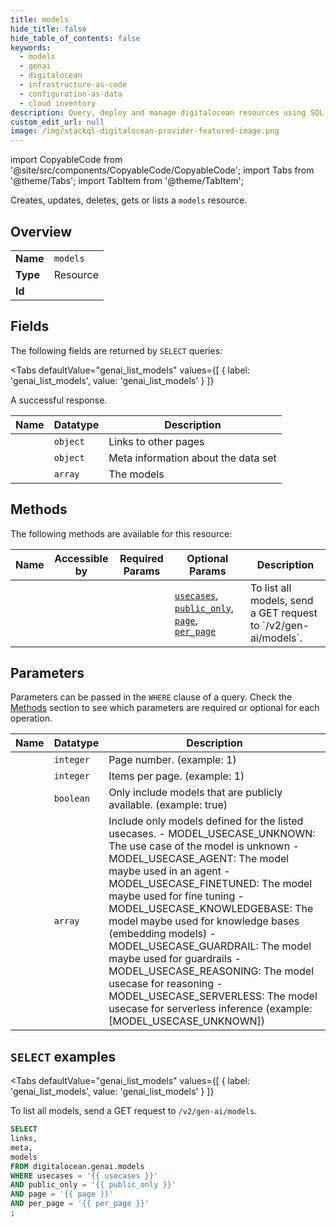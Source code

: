 ```yaml
--- 
title: models
hide_title: false
hide_table_of_contents: false
keywords:
  - models
  - genai
  - digitalocean
  - infrastructure-as-code
  - configuration-as-data
  - cloud inventory
description: Query, deploy and manage digitalocean resources using SQL
custom_edit_url: null
image: /img/stackql-digitalocean-provider-featured-image.png
---
```


import CopyableCode from '@site/src/components/CopyableCode/CopyableCode';
import Tabs from '@theme/Tabs';
import TabItem from '@theme/TabItem';

Creates, updates, deletes, gets or lists a <code>models</code> resource.

## Overview
<table><tbody>
<tr><td><b>Name</b></td><td><code>models</code></td></tr>
<tr><td><b>Type</b></td><td>Resource</td></tr>
<tr><td><b>Id</b></td><td><CopyableCode code="digitalocean.genai.models" /></td></tr>
</tbody></table>

## Fields

The following fields are returned by `SELECT` queries:

<Tabs
    defaultValue="genai_list_models"
    values={[
        { label: 'genai_list_models', value: 'genai_list_models' }
    ]}
>
<TabItem value="genai_list_models">

A successful response.

<table>
<thead>
    <tr>
    <th>Name</th>
    <th>Datatype</th>
    <th>Description</th>
    </tr>
</thead>
<tbody>
<tr>
    <td><CopyableCode code="links" /></td>
    <td><code>object</code></td>
    <td>Links to other pages</td>
</tr>
<tr>
    <td><CopyableCode code="meta" /></td>
    <td><code>object</code></td>
    <td>Meta information about the data set</td>
</tr>
<tr>
    <td><CopyableCode code="models" /></td>
    <td><code>array</code></td>
    <td>The models</td>
</tr>
</tbody>
</table>
</TabItem>
</Tabs>

## Methods

The following methods are available for this resource:

<table>
<thead>
    <tr>
    <th>Name</th>
    <th>Accessible by</th>
    <th>Required Params</th>
    <th>Optional Params</th>
    <th>Description</th>
    </tr>
</thead>
<tbody>
<tr>
    <td><a href="#genai_list_models"><CopyableCode code="genai_list_models" /></a></td>
    <td><CopyableCode code="select" /></td>
    <td></td>
    <td><a href="#parameter-usecases"><code>usecases</code></a>, <a href="#parameter-public_only"><code>public_only</code></a>, <a href="#parameter-page"><code>page</code></a>, <a href="#parameter-per_page"><code>per_page</code></a></td>
    <td>To list all models, send a GET request to `/v2/gen-ai/models`.</td>
</tr>
</tbody>
</table>

## Parameters

Parameters can be passed in the `WHERE` clause of a query. Check the [Methods](#methods) section to see which parameters are required or optional for each operation.

<table>
<thead>
    <tr>
    <th>Name</th>
    <th>Datatype</th>
    <th>Description</th>
    </tr>
</thead>
<tbody>
<tr id="parameter-page">
    <td><CopyableCode code="page" /></td>
    <td><code>integer</code></td>
    <td>Page number. (example: 1)</td>
</tr>
<tr id="parameter-per_page">
    <td><CopyableCode code="per_page" /></td>
    <td><code>integer</code></td>
    <td>Items per page. (example: 1)</td>
</tr>
<tr id="parameter-public_only">
    <td><CopyableCode code="public_only" /></td>
    <td><code>boolean</code></td>
    <td>Only include models that are publicly available. (example: true)</td>
</tr>
<tr id="parameter-usecases">
    <td><CopyableCode code="usecases" /></td>
    <td><code>array</code></td>
    <td>Include only models defined for the listed usecases.   - MODEL_USECASE_UNKNOWN: The use case of the model is unknown  - MODEL_USECASE_AGENT: The model maybe used in an agent  - MODEL_USECASE_FINETUNED: The model maybe used for fine tuning  - MODEL_USECASE_KNOWLEDGEBASE: The model maybe used for knowledge bases (embedding models)  - MODEL_USECASE_GUARDRAIL: The model maybe used for guardrails  - MODEL_USECASE_REASONING: The model usecase for reasoning  - MODEL_USECASE_SERVERLESS: The model usecase for serverless inference (example: [MODEL_USECASE_UNKNOWN])</td>
</tr>
</tbody>
</table>

## `SELECT` examples

<Tabs
    defaultValue="genai_list_models"
    values={[
        { label: 'genai_list_models', value: 'genai_list_models' }
    ]}
>
<TabItem value="genai_list_models">

To list all models, send a GET request to `/v2/gen-ai/models`.

```sql
SELECT
links,
meta,
models
FROM digitalocean.genai.models
WHERE usecases = '{{ usecases }}'
AND public_only = '{{ public_only }}'
AND page = '{{ page }}'
AND per_page = '{{ per_page }}'
;
```
</TabItem>
</Tabs>
